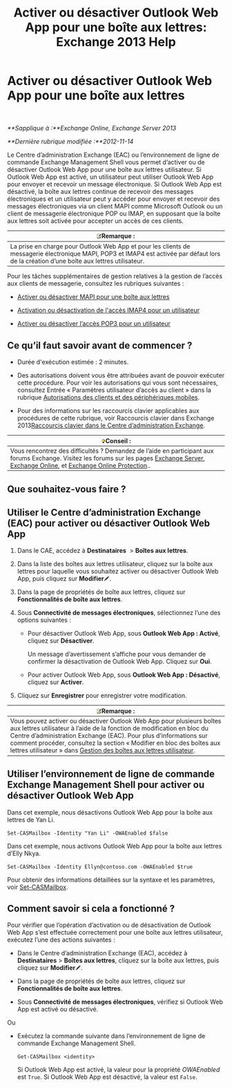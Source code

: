 ﻿---
title: 'Activer ou désactiver Outlook Web App pour une boîte aux lettres: Exchange 2013 Help'
TOCTitle: Activer ou désactiver Outlook Web App pour une boîte aux lettres
ms:assetid: abc19646-6211-4f18-a060-e347452dcc53
ms:mtpsurl: https://technet.microsoft.com/fr-fr/library/Bb124124(v=EXCHG.150)
ms:contentKeyID: 50555471
ms.date: 04/24/2018
mtps_version: v=EXCHG.150
ms.translationtype: HT
---

# Activer ou désactiver Outlook Web App pour une boîte aux lettres

 

_**Sapplique à :**Exchange Online, Exchange Server 2013_

_**Dernière rubrique modifiée :**2012-11-14_

Le Centre d’administration Exchange (EAC) ou l’environnement de ligne de commande Exchange Management Shell vous permet d’activer ou de désactiver Outlook Web App pour une boîte aux lettres utilisateur. Si Outlook Web App est activé, un utilisateur peut utiliser Outlook Web App pour envoyer et recevoir un message électronique. Si Outlook Web App est désactivé, la boîte aux lettres continue de recevoir des messages électroniques et un utilisateur peut y accéder pour envoyer et recevoir des messages électroniques via un client MAPI comme Microsoft Outlook ou un client de messagerie électronique POP ou IMAP, en supposant que la boîte aux lettres soit activée pour accepter un accès de ces clients.

<table>
<thead>
<tr class="header">
<th><img src="images/JJ159664.note(EXCHG.150).gif" title="Remarque" alt="Remarque" />Remarque :</th>
</tr>
</thead>
<tbody>
<tr class="odd">
<td>La prise en charge pour Outlook Web App et pour les clients de messagerie électronique MAPI, POP3 et IMAP4 est activée par défaut lors de la création d’une boîte aux lettres utilisateur.</td>
</tr>
</tbody>
</table>


Pour les tâches supplémentaires de gestion relatives à la gestion de l’accès aux clients de messagerie, consultez les rubriques suivantes :

  - [Activer ou désactiver MAPI pour une boîte aux lettres](enable-or-disable-mapi-for-a-mailbox-exchange-online-help.md)

  - [Activation ou désactivation de l'accès IMAP4 pour un utilisateur](enable-or-disable-imap4-access-for-a-user-exchange-2013-help.md)

  - [Activer ou désactiver l’accès POP3 pour un utilisateur](enable-or-disable-pop3-access-for-a-user-exchange-2013-help.md)

## Ce qu’il faut savoir avant de commencer ?

  - Durée d'exécution estimée : 2 minutes.

  - Des autorisations doivent vous être attribuées avant de pouvoir exécuter cette procédure. Pour voir les autorisations qui vous sont nécessaires, consultez Entrée « Paramètres utilisateur d’accès au client » dans la rubrique [Autorisations des clients et des périphériques mobiles](clients-and-mobile-devices-permissions-exchange-2013-help.md).

  - Pour des informations sur les raccourcis clavier applicables aux procédures de cette rubrique, voir Raccourcis clavier dans Exchange 2013[Raccourcis clavier dans le Centre d’administration Exchange](keyboard-shortcuts-in-the-exchange-admin-center-exchange-online-protection-help.md).

<table>
<thead>
<tr class="header">
<th><img src="images/Bb125224.tip(EXCHG.150).gif" title="Conseil" alt="Conseil" />Conseil :</th>
</tr>
</thead>
<tbody>
<tr class="odd">
<td>Vous rencontrez des difficultés ? Demandez de l’aide en participant aux forums Exchange. Visitez les forums sur les pages <a href="https://go.microsoft.com/fwlink/p/?linkid=60612">Exchange Server</a>, <a href="https://go.microsoft.com/fwlink/p/?linkid=267542">Exchange Online</a>, et <a href="https://go.microsoft.com/fwlink/p/?linkid=285351">Exchange Online Protection</a>..</td>
</tr>
</tbody>
</table>


## Que souhaitez-vous faire ?

## Utiliser le Centre d’administration Exchange (EAC) pour activer ou désactiver Outlook Web App

1.  Dans le CAE, accédez à **Destinataires**  \> **Boîtes aux lettres**.

2.  Dans la liste des boîtes aux lettres utilisateur, cliquez sur la boîte aux lettres pour laquelle vous souhaitez activer ou désactiver Outlook Web App, puis cliquez sur **Modifier**![Icône Modifier](images/Bb124582.6f53ccb2-1f13-4c02-bea0-30690e6ea71d(EXCHG.150).gif "Icône Modifier").

3.  Dans la page de propriétés de boîte aux lettres, cliquez sur **Fonctionnalités de boîte aux lettres**.

4.  Sous **Connectivité de messages électroniques**, sélectionnez l’une des options suivantes :
    
      - Pour désactiver Outlook Web App, sous **Outlook Web App : Activé**, cliquez sur **Désactiver**.
        
        Un message d’avertissement s’affiche pour vous demander de confirmer la désactivation de Outlook Web App. Cliquez sur **Oui**.
    
      - Pour activer Outlook Web App, sous **Outlook Web App : Désactivé**, cliquez sur **Activer**.

5.  Cliquez sur **Enregistrer** pour enregistrer votre modification.

<table>
<thead>
<tr class="header">
<th><img src="images/JJ159664.note(EXCHG.150).gif" title="Remarque" alt="Remarque" />Remarque :</th>
</tr>
</thead>
<tbody>
<tr class="odd">
<td>Vous pouvez activer ou désactiver Outlook Web App pour plusieurs boîtes aux lettres utilisateur à l’aide de la fonction de modification en bloc du Centre d’administration Exchange (EAC). Pour plus d’informations sur comment procéder, consultez la section « Modifier en bloc des boîtes aux lettres utilisateur » dans <a href="manage-user-mailboxes-exchange-2013-help.md">Gestion des boîtes aux lettres utilisateur</a>.</td>
</tr>
</tbody>
</table>


## Utiliser l’environnement de ligne de commande Exchange Management Shell pour activer ou désactiver Outlook Web App

Dans cet exemple, nous désactivons Outlook Web App pour la boîte aux lettres de Yan Li.

    Set-CASMailbox -Identity "Yan Li" -OWAEnabled $false

Dans cet exemple, nous activons Outlook Web App pour la boîte aux lettres d’Elly Nkya.

    Set-CASMailbox -Identity Ellyn@contoso.com -OWAEnabled $true

Pour obtenir des informations détaillées sur la syntaxe et les paramètres, voir [Set-CASMailbox](https://technet.microsoft.com/fr-fr/library/bb125264\(v=exchg.150\)).

## Comment savoir si cela a fonctionné ?

Pour vérifier que l’opération d’activation ou de désactivation de Outlook Web App s’est effectuée correctement pour une boîte aux lettres utilisateur, exécutez l’une des actions suivantes :

  - Dans le Centre d’administration Exchange (EAC), accédez à **Destinataires** \> **Boîtes aux lettres**, cliquez sur la boîte aux lettres, puis cliquez sur **Modifier**![Icône Modifier](images/Bb124582.6f53ccb2-1f13-4c02-bea0-30690e6ea71d(EXCHG.150).gif "Icône Modifier").

  - Dans la page de propriétés de boîte aux lettres, cliquez sur **Fonctionnalités de boîte aux lettres**.

  - Sous **Connectivité de messages électroniques**, vérifiez si Outlook Web App est activé ou désactivé.

Ou

  - Exécutez la commande suivante dans l’environnement de ligne de commande Exchange Management Shell.
    
        Get-CASMailbox <identity>
    
    Si Outlook Web App est activé, la valeur pour la propriété *OWAEnabled* est `True`. Si Outlook Web App est désactivé, la valeur est `False`.

